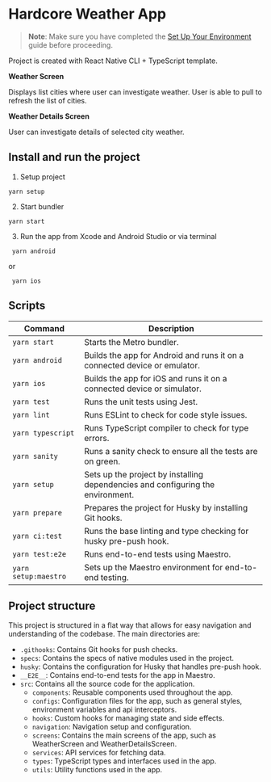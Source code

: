# Hardcore Weather App

> **Note**: Make sure you have completed
> the [Set Up Your Environment](https://reactnative.dev/docs/set-up-your-environment) guide before proceeding.

Project is created with React Native CLI + TypeScript template.

**Weather Screen**

Displays list cities where user can investigate weather. User is able to pull to refresh the
list of cities.

**Weather Details Screen**

User can investigate details of selected city weather.

## Install and run the project

1. Setup project

```shell
yarn setup
```

2. Start bundler

```shell
yarn start
```

3. Run the app from Xcode and Android Studio or via terminal

```shell
 yarn android
```

or

```shell
 yarn ios
```

## Scripts

| Command              | Description                                                                     |
|----------------------|---------------------------------------------------------------------------------|
| `yarn start`         | Starts the Metro bundler.                                                       |
| `yarn android`       | Builds the app for Android and runs it on a connected device or emulator.       |
| `yarn ios`           | Builds the app for iOS and runs it on a connected device or simulator.          |
| `yarn test`          | Runs the unit tests using Jest.                                                 |
| `yarn lint`          | Runs ESLint to check for code style issues.                                     |
| `yarn typescript`    | Runs TypeScript compiler to check for type errors.                              |
| `yarn sanity`        | Runs a sanity check to ensure all the tests are on green.                       |
| `yarn setup`         | Sets up the project by installing dependencies and configuring the environment. |
| `yarn prepare`       | Prepares the project for Husky by installing Git hooks.                         |
| `yarn ci:test`       | Runs the base linting and type checking for husky pre-push hook.                |
| `yarn test:e2e`      | Runs end-to-end tests using Maestro.                                            |
| `yarn setup:maestro` | Sets up the Maestro environment for end-to-end testing.                         |

## Project structure

This project is structured in a flat way that allows for easy navigation and understanding of the codebase. The main
directories are:

- `.githooks`: Contains Git hooks for push checks.
- `specs`: Contains the specs of native modules used in the project.
- `husky`: Contains the configuration for Husky that handles pre-push hook.
- `__E2E__`: Contains end-to-end tests for the app in Maestro.
- `src`: Contains all the source code for the application.
    - `components`: Reusable components used throughout the app.
    - `configs`: Configuration files for the app, such as general styles, environment variables and api interceptors.
    - `hooks`: Custom hooks for managing state and side effects.
    - `navigation`: Navigation setup and configuration.
    - `screens`: Contains the main screens of the app, such as WeatherScreen and WeatherDetailsScreen.
    - `services`: API services for fetching data.
    - `types`: TypeScript types and interfaces used in the app.
    - `utils`: Utility functions used in the app.
    

 
